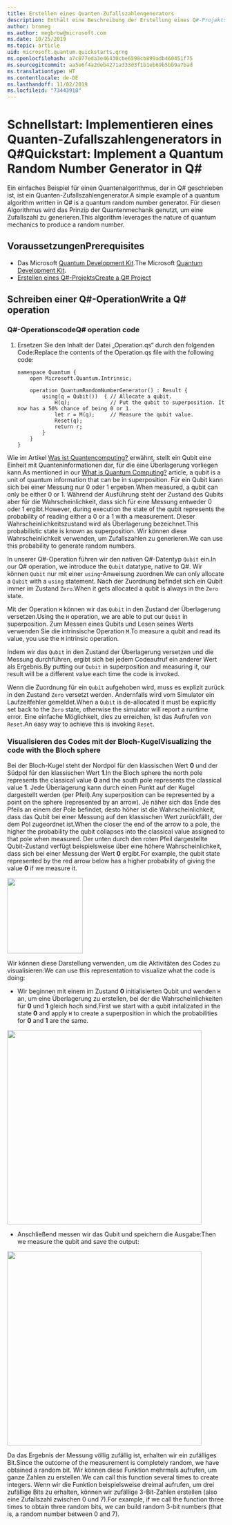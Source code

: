 ```yaml
---
title: Erstellen eines Quanten-Zufallszahlengenerators
description: Enthält eine Beschreibung der Erstellung eines Q#-Projekts, mit dem grundlegende Quantenkonzepte wie die Überlagerung veranschaulicht werden, indem ein Quanten-Zufallszahlengenerator erstellt wird.
author: bromeg
ms.author: megbrow@microsoft.com
ms.date: 10/25/2019
ms.topic: article
uid: microsoft.quantum.quickstarts.qrng
ms.openlocfilehash: a7c077eda3e46430cbe6598cb899adb460451f75
ms.sourcegitcommit: aa5e6f4a2deb4271a333d3f1b1eb69b5bb9a7bad
ms.translationtype: HT
ms.contentlocale: de-DE
ms.lasthandoff: 11/02/2019
ms.locfileid: "73443918"
---
```

# <a name="quickstart-implement-a-quantum-random-number-generator-in-q"></a><span data-ttu-id="1f006-103">Schnellstart: Implementieren eines Quanten-Zufallszahlengenerators in Q#</span><span class="sxs-lookup"><span data-stu-id="1f006-103">Quickstart: Implement a Quantum Random Number Generator in Q#</span></span>
<span data-ttu-id="1f006-104">Ein einfaches Beispiel für einen Quantenalgorithmus, der in Q# geschrieben ist, ist ein Quanten-Zufallszahlengenerator.</span><span class="sxs-lookup"><span data-stu-id="1f006-104">A simple example of a quantum algorithm written in Q# is a quantum random number generator.</span></span> <span data-ttu-id="1f006-105">Für diesen Algorithmus wird das Prinzip der Quantenmechanik genutzt, um eine Zufallszahl zu generieren.</span><span class="sxs-lookup"><span data-stu-id="1f006-105">This algorithm leverages the nature of quantum mechanics to produce a random number.</span></span> 

## <a name="prerequisites"></a><span data-ttu-id="1f006-106">Voraussetzungen</span><span class="sxs-lookup"><span data-stu-id="1f006-106">Prerequisites</span></span>

- <span data-ttu-id="1f006-107">Das Microsoft [Quantum Development Kit](xref:microsoft.quantum.install).</span><span class="sxs-lookup"><span data-stu-id="1f006-107">The Microsoft [Quantum Development Kit](xref:microsoft.quantum.install).</span></span>
- [<span data-ttu-id="1f006-108">Erstellen eines Q#-Projekts</span><span class="sxs-lookup"><span data-stu-id="1f006-108">Create a Q# Project</span></span>](xref:microsoft.quantum.howto.createproject)


## <a name="write-a-q-operation"></a><span data-ttu-id="1f006-109">Schreiben einer Q#-Operation</span><span class="sxs-lookup"><span data-stu-id="1f006-109">Write a Q# operation</span></span>

### <a name="q-operation-code"></a><span data-ttu-id="1f006-110">Q#-Operationscode</span><span class="sxs-lookup"><span data-stu-id="1f006-110">Q# operation code</span></span>

1. <span data-ttu-id="1f006-111">Ersetzen Sie den Inhalt der Datei „Operation.qs“ durch den folgenden Code:</span><span class="sxs-lookup"><span data-stu-id="1f006-111">Replace the contents of the Operation.qs file with the following code:</span></span>

    ```qsharp
    namespace Quantum {
        open Microsoft.Quantum.Intrinsic;

        operation QuantumRandomNumberGenerator() : Result {
            using(q = Qubit())  { // Allocate a qubit.
                H(q);             // Put the qubit to superposition. It now has a 50% chance of being 0 or 1.
                let r = M(q);     // Measure the qubit value.
                Reset(q);
                return r;
            }
        }
    }
    ```

<span data-ttu-id="1f006-112">Wie im Artikel [Was ist Quantencomputing?](xref:microsoft.quantum.overview.what) erwähnt, stellt ein Qubit eine Einheit mit Quanteninformationen dar, für die eine Überlagerung vorliegen kann.</span><span class="sxs-lookup"><span data-stu-id="1f006-112">As mentioned in our [What is Quantum Computing?](xref:microsoft.quantum.overview.what) article, a qubit is a unit of quantum information that can be in superposition.</span></span> <span data-ttu-id="1f006-113">Für ein Qubit kann sich bei einer Messung nur 0 oder 1 ergeben.</span><span class="sxs-lookup"><span data-stu-id="1f006-113">When measured, a qubit can only be either 0 or 1.</span></span> <span data-ttu-id="1f006-114">Während der Ausführung steht der Zustand des Qubits aber für die Wahrscheinlichkeit, dass sich für eine Messung entweder 0 oder 1 ergibt.</span><span class="sxs-lookup"><span data-stu-id="1f006-114">However, during execution the state of the qubit represents the probability of reading either a 0 or a 1 with a measurement.</span></span> <span data-ttu-id="1f006-115">Dieser Wahrscheinlichkeitszustand wird als Überlagerung bezeichnet.</span><span class="sxs-lookup"><span data-stu-id="1f006-115">This probabilistic state is known as superposition.</span></span> <span data-ttu-id="1f006-116">Wir können diese Wahrscheinlichkeit verwenden, um Zufallszahlen zu generieren.</span><span class="sxs-lookup"><span data-stu-id="1f006-116">We can use this probability to generate random numbers.</span></span>

<span data-ttu-id="1f006-117">In unserer Q#-Operation führen wir den nativen Q#-Datentyp `Qubit` ein.</span><span class="sxs-lookup"><span data-stu-id="1f006-117">In our Q# operation, we introduce the `Qubit` datatype, native to Q#.</span></span> <span data-ttu-id="1f006-118">Wir können `Qubit` nur mit einer `using`-Anweisung zuordnen.</span><span class="sxs-lookup"><span data-stu-id="1f006-118">We can only allocate a `Qubit` with a `using` statement.</span></span> <span data-ttu-id="1f006-119">Nach der Zuordnung befindet sich ein Qubit immer im Zustand `Zero`.</span><span class="sxs-lookup"><span data-stu-id="1f006-119">When it gets allocated a qubit is always in the `Zero`  state.</span></span> 

<span data-ttu-id="1f006-120">Mit der Operation `H` können wir das `Qubit` in den Zustand der Überlagerung versetzen.</span><span class="sxs-lookup"><span data-stu-id="1f006-120">Using the `H` operation, we are able to put our `Qubit` in superposition.</span></span> <span data-ttu-id="1f006-121">Zum Messen eines Qubits und Lesen seines Werts verwenden Sie die intrinsische Operation `M`.</span><span class="sxs-lookup"><span data-stu-id="1f006-121">To measure a qubit and read its value, you use the `M` intrinsic operation.</span></span>

<span data-ttu-id="1f006-122">Indem wir das `Qubit` in den Zustand der Überlagerung versetzen und die Messung durchführen, ergibt sich bei jedem Codeaufruf ein anderer Wert als Ergebnis.</span><span class="sxs-lookup"><span data-stu-id="1f006-122">By putting our `Qubit` in superposition and measuring it, our result will be a different value each time the code is invoked.</span></span> 

<span data-ttu-id="1f006-123">Wenn die Zuordnung für ein `Qubit` aufgehoben wird, muss es explizit zurück in den Zustand `Zero` versetzt werden. Andernfalls wird vom Simulator ein Laufzeitfehler gemeldet.</span><span class="sxs-lookup"><span data-stu-id="1f006-123">When a `Qubit` is de-allocated it must be explicitly set back to the `Zero` state, otherwise the simulator will report a runtime error.</span></span> <span data-ttu-id="1f006-124">Eine einfache Möglichkeit, dies zu erreichen, ist das Aufrufen von `Reset`.</span><span class="sxs-lookup"><span data-stu-id="1f006-124">An easy way to achieve this is invoking `Reset`.</span></span>

### <a name="visualizing-the-code-with-the-bloch-sphere"></a><span data-ttu-id="1f006-125">Visualisieren des Codes mit der Bloch-Kugel</span><span class="sxs-lookup"><span data-stu-id="1f006-125">Visualizing the code with the Bloch sphere</span></span>

<span data-ttu-id="1f006-126">Bei der Bloch-Kugel steht der Nordpol für den klassischen Wert **0** und der Südpol für den klassischen Wert **1**.</span><span class="sxs-lookup"><span data-stu-id="1f006-126">In the Bloch sphere the north pole represents the classical value **0** and the south pole represents the classical value **1**.</span></span> <span data-ttu-id="1f006-127">Jede Überlagerung kann durch einen Punkt auf der Kugel dargestellt werden (per Pfeil).</span><span class="sxs-lookup"><span data-stu-id="1f006-127">Any superposition can be represented by a point on the sphere (represented by an arrow).</span></span> <span data-ttu-id="1f006-128">Je näher sich das Ende des Pfeils an einem der Pole befindet, desto höher ist die Wahrscheinlichkeit, dass das Qubit bei einer Messung auf den klassischen Wert zurückfällt, der dem Pol zugeordnet ist.</span><span class="sxs-lookup"><span data-stu-id="1f006-128">When the closer the end of the arrow to a pole, the higher the probability the qubit collapses into the classical value assigned to that pole when measured.</span></span> <span data-ttu-id="1f006-129">Der unten durch den roten Pfeil dargestellte Qubit-Zustand verfügt beispielsweise über eine höhere Wahrscheinlichkeit, dass sich bei einer Messung der Wert **0** ergibt.</span><span class="sxs-lookup"><span data-stu-id="1f006-129">For example, the qubit state represented by the red arrow below has a higher probability of giving the value **0** if we measure it.</span></span>

<img src="./Bloch.svg" width="175">

<span data-ttu-id="1f006-130">Wir können diese Darstellung verwenden, um die Aktivitäten des Codes zu visualisieren:</span><span class="sxs-lookup"><span data-stu-id="1f006-130">We can use this representation to visualize what the code is doing:</span></span>

* <span data-ttu-id="1f006-131">Wir beginnen mit einem im Zustand **0** initialisierten Qubit und wenden `H` an, um eine Überlagerung zu erstellen, bei der die Wahrscheinlichkeiten für **0** und **1** gleich hoch sind.</span><span class="sxs-lookup"><span data-stu-id="1f006-131">First we start with a qubit initalizated in the state **0** and apply `H` to create a superposition in which the probabilities for **0** and **1** are the same.</span></span>

<img src="./H.svg" width="450">

* <span data-ttu-id="1f006-132">Anschließend messen wir das Qubit und speichern die Ausgabe:</span><span class="sxs-lookup"><span data-stu-id="1f006-132">Then we measure the qubit and save the output:</span></span>

<img src="./Measurement2.svg" width="450">

<span data-ttu-id="1f006-133">Da das Ergebnis der Messung völlig zufällig ist, erhalten wir ein zufälliges Bit.</span><span class="sxs-lookup"><span data-stu-id="1f006-133">Since the outcome of the measurement is completely random, we have obtained a random bit.</span></span> <span data-ttu-id="1f006-134">Wir können diese Funktion mehrmals aufrufen, um ganze Zahlen zu erstellen.</span><span class="sxs-lookup"><span data-stu-id="1f006-134">We can call this function several times to create integers.</span></span> <span data-ttu-id="1f006-135">Wenn wir die Funktion beispielsweise dreimal aufrufen, um drei zufällige Bits zu erhalten, können wir zufällige 3-Bit-Zahlen erstellen (also eine Zufallszahl zwischen 0 und 7).</span><span class="sxs-lookup"><span data-stu-id="1f006-135">For example, if we call the function three times to obtain three random bits, we can build random 3-bit numbers (that is, a random number between 0 and 7).</span></span>
